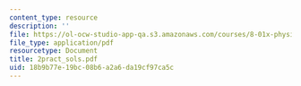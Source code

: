 ```yaml
---
content_type: resource
description: ''
file: https://ol-ocw-studio-app-qa.s3.amazonaws.com/courses/8-01x-physics-i-classical-mechanics-with-an-experimental-focus-fall-2002/18b9b77e19bc08b6a2a6da19cf97ca5c_2pract_sols.pdf
file_type: application/pdf
resourcetype: Document
title: 2pract_sols.pdf
uid: 18b9b77e-19bc-08b6-a2a6-da19cf97ca5c
---
```

